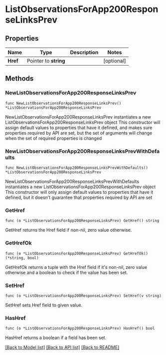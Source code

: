 # ListObservationsForApp200ResponseLinksPrev

## Properties

Name | Type | Description | Notes
------------ | ------------- | ------------- | -------------
**Href** | Pointer to **string** |  | [optional] 

## Methods

### NewListObservationsForApp200ResponseLinksPrev

`func NewListObservationsForApp200ResponseLinksPrev() *ListObservationsForApp200ResponseLinksPrev`

NewListObservationsForApp200ResponseLinksPrev instantiates a new ListObservationsForApp200ResponseLinksPrev object
This constructor will assign default values to properties that have it defined,
and makes sure properties required by API are set, but the set of arguments
will change when the set of required properties is changed

### NewListObservationsForApp200ResponseLinksPrevWithDefaults

`func NewListObservationsForApp200ResponseLinksPrevWithDefaults() *ListObservationsForApp200ResponseLinksPrev`

NewListObservationsForApp200ResponseLinksPrevWithDefaults instantiates a new ListObservationsForApp200ResponseLinksPrev object
This constructor will only assign default values to properties that have it defined,
but it doesn't guarantee that properties required by API are set

### GetHref

`func (o *ListObservationsForApp200ResponseLinksPrev) GetHref() string`

GetHref returns the Href field if non-nil, zero value otherwise.

### GetHrefOk

`func (o *ListObservationsForApp200ResponseLinksPrev) GetHrefOk() (*string, bool)`

GetHrefOk returns a tuple with the Href field if it's non-nil, zero value otherwise
and a boolean to check if the value has been set.

### SetHref

`func (o *ListObservationsForApp200ResponseLinksPrev) SetHref(v string)`

SetHref sets Href field to given value.

### HasHref

`func (o *ListObservationsForApp200ResponseLinksPrev) HasHref() bool`

HasHref returns a boolean if a field has been set.


[[Back to Model list]](../README.md#documentation-for-models) [[Back to API list]](../README.md#documentation-for-api-endpoints) [[Back to README]](../README.md)


